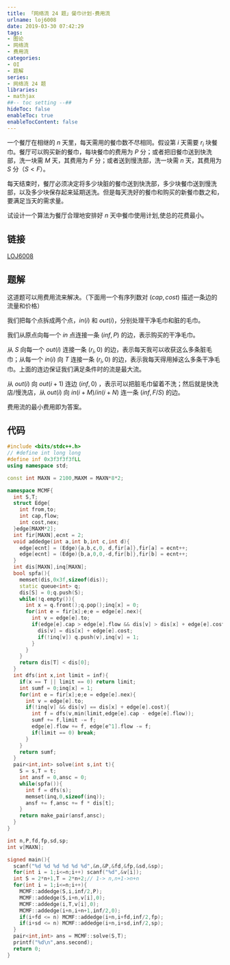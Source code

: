 ```yaml
---
title: 「网络流 24 题」餐巾计划-费用流
urlname: loj6008
date: 2019-03-30 07:42:29
tags:
- 图论
- 网络流
- 费用流
categories:
- OI
- 题解
series:
- 网络流 24 题
libraries:
- mathjax 
##-- toc setting --##
hideToc: false
enableToc: true
enableTocContent: false
---
```


一个餐厅在相继的 $n$ 天里，每天需用的餐巾数不尽相同。假设第 $i$ 天需要 $r_i$ 块餐巾。餐厅可以购买新的餐巾，每块餐巾的费用为 $P$ 分；或者把旧餐巾送到快洗部，洗一块需 $M$ 天，其费用为 $F$ 分；或者送到慢洗部，洗一块需 $n$ 天，其费用为 $S$ 分（$S < F$）。

每天结束时，餐厅必须决定将多少块脏的餐巾送到快洗部，多少块餐巾送到慢洗部，以及多少块保存起来延期送洗。但是每天洗好的餐巾和购买的新餐巾数之和，要满足当天的需求量。

试设计一个算法为餐厅合理地安排好 $n$ 天中餐巾使用计划,使总的花费最小。

<!--more-->

## 链接

[LOJ6008](https://loj.ac/problem/6008)

## 题解

这道题可以用费用流来解决。（下面用一个有序列数对 $(cap,cost)$ 描述一条边的流量和价格）

我们把每个点拆成两个点，$in(i)$ 和 $out(i)$，分别处理干净毛巾和脏的毛巾。

我们从原点向每一个 $in$ 点连接一条 $(inf,P)$ 的边，表示购买的干净毛巾。

从 $S$ 向每一个 $out(i)$ 连接一条 $(r_i,0)$ 的边，表示每天我可以收获这么多条脏毛巾；从每一个 $in(i)$ 向 $T$ 连接一条 $(r_i,0)$ 的边，表示我每天得用掉这么多条干净毛巾。上面的连边保证我们满足条件时的流是最大流。

从 $out(i)$ 向 $out(i+1)$ 连边 $(inf,0)$ ，表示可以把脏毛巾留着不洗；然后就是快洗店/慢洗店，从 $out(i)$ 向 $in(i+M)/in(i+N)$ 连一条 $(inf,F/S)$ 的边。

费用流的最小费用即为答案。

## 代码

```cpp
#include <bits/stdc++.h>
// #define int long long
#define inf 0x3f3f3f3fLL
using namespace std;

const int MAXN = 2100,MAXM = MAXN*8*2;

namespace MCMF{
  int S,T;
  struct Edge{
    int from,to;
    int cap,flow;
    int cost,nex;
  }edge[MAXM*2];
  int fir[MAXN],ecnt = 2; 
  void addedge(int a,int b,int c,int d){
    edge[ecnt] = (Edge){a,b,c,0, d,fir[a]},fir[a] = ecnt++;
    edge[ecnt] = (Edge){b,a,0,0,-d,fir[b]},fir[b] = ecnt++;
  }
  int dis[MAXN],inq[MAXN];
  bool spfa(){
    memset(dis,0x3f,sizeof(dis));
    static queue<int> q;
    dis[S] = 0;q.push(S);
    while(!q.empty()){
      int x = q.front();q.pop();inq[x] = 0;
      for(int e = fir[x];e;e = edge[e].nex){
        int v = edge[e].to;
        if(edge[e].cap > edge[e].flow && dis[v] > dis[x] + edge[e].cost){
          dis[v] = dis[x] + edge[e].cost;
          if(!inq[v]) q.push(v),inq[v] = 1;
        }
      }
    }
    return dis[T] < dis[0];
  }
  int dfs(int x,int limit = inf){
    if(x == T || limit == 0) return limit;
    int sumf = 0;inq[x] = 1;
    for(int e = fir[x];e;e = edge[e].nex){
      int v = edge[e].to;
      if(!inq[v] && dis[v] == dis[x] + edge[e].cost){
        int f = dfs(v,min(limit,edge[e].cap - edge[e].flow));
        sumf += f,limit -= f;
        edge[e].flow += f, edge[e^1].flow -= f;
        if(limit == 0) break;
      }
    }
    return sumf;
  }
  pair<int,int> solve(int s,int t){
    S = s,T = t;
    int ansf = 0,ansc = 0;
    while(spfa()){
      int f = dfs(s);
      memset(inq,0,sizeof(inq));
      ansf += f,ansc += f * dis[t];
    }
    return make_pair(ansf,ansc);
  }
}

int n,P,fd,fp,sd,sp;
int v[MAXN];

signed main(){
  scanf("%d %d %d %d %d %d",&n,&P,&fd,&fp,&sd,&sp);
  for(int i = 1;i<=n;i++) scanf("%d",&v[i]);
  int S = 2*n+1,T = 2*n+2;// 1-> n,n+1->n+n
  for(int i = 1;i<=n;i++){
    MCMF::addedge(S,i,inf/2,P);
    MCMF::addedge(S,i+n,v[i],0);
    MCMF::addedge(i,T,v[i],0);
    MCMF::addedge(i+n,i+n+1,inf/2,0);
    if(i+fd <= n) MCMF::addedge(i+n,i+fd,inf/2,fp);
    if(i+sd <= n) MCMF::addedge(i+n,i+sd,inf/2,sp);
  }
  pair<int,int> ans = MCMF::solve(S,T);
  printf("%d\n",ans.second);
  return 0;
}
```